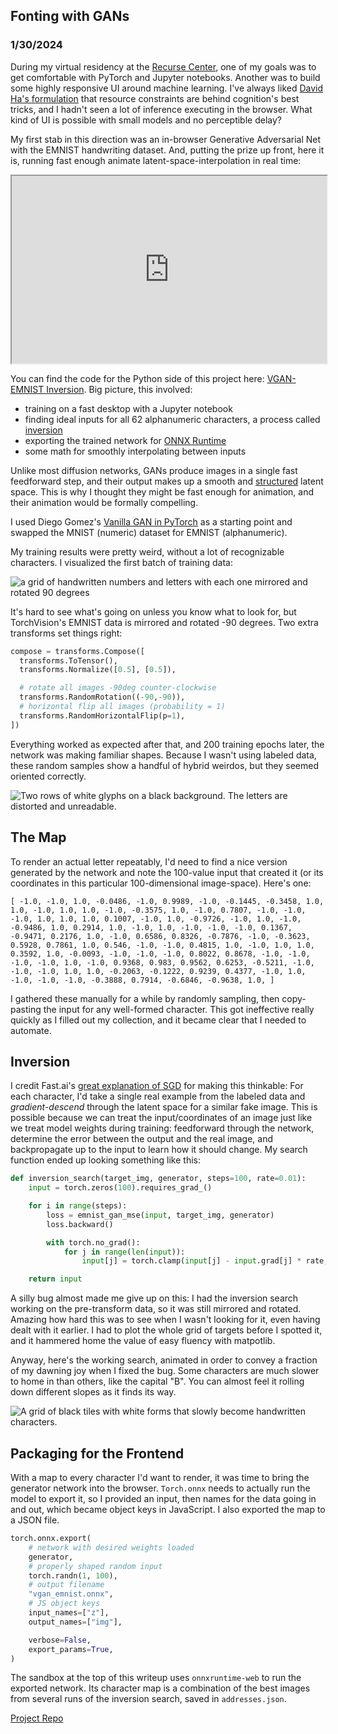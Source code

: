 ## Fonting with GANs

### 1/30/2024

During my virtual residency at the [Recurse Center](https://www.recurse.com/), one of my goals was to get comfortable with PyTorch and Jupyter notebooks. Another was to build some highly responsive UI around machine learning. I've always liked [David Ha's formulation](https://otoro.net/ml/) that resource constraints are behind cognition's best tricks, and I hadn't seen a lot of inference executing in the browser. What kind of UI is possible with small models and no perceptible delay?

My first stab in this direction was an in-browser Generative Adversarial Net with the EMNIST handwriting dataset. And, putting the prize up front, here it is, running fast enough animate latent-space-interpolation in real time:

<iframe src="https://codesandbox.io/embed/7rd69j?view=preview" width="100%" height="300" sandbox="allow-forms allow-modals allow-popups allow-presentation allow-same-origin allow-scripts"></iframe>

You can find the code for the Python side of this project here: [VGAN-EMNIST Inversion](https://github.com/zackrdavis/VGAN-EMNIST-Inversion). Big picture, this involved:

- training on a fast desktop with a Jupyter notebook
- finding ideal inputs for all 62 alphanumeric characters, a process called [inversion](https://arxiv.org/pdf/2101.05278.pdf)
- exporting the trained network for [ONNX Runtime](https://onnxruntime.ai/docs/get-started/with-javascript.html)
- some math for smoothly interpolating between inputs

Unlike most diffusion networks, GANs produce images in a single fast feedforward step, and their output makes up a smooth and [structured](https://machinelearningmastery.com/how-to-interpolate-and-perform-vector-arithmetic-with-faces-using-a-generative-adversarial-network/) latent space. This is why I thought they might be fast enough for animation, and their animation would be formally compelling.

I used Diego Gomez's [Vanilla GAN in PyTorch](https://github.com/diegoalejogm/gans) as a starting point and swapped the MNIST (numeric) dataset for EMNIST (alphanumeric).

My training results were pretty weird, without a lot of recognizable characters. I visualized the first batch of training data:

![a grid of handwritten numbers and letters with each one mirrored and rotated 90 degrees](/images/fonting-with-gans/twisted_samples.png)

It's hard to see what's going on unless you know what to look for, but TorchVision's EMNIST data is mirrored and rotated -90 degrees. Two extra transforms set things right:

```python
compose = transforms.Compose([
  transforms.ToTensor(),
  transforms.Normalize([0.5], [0.5]),

  # rotate all images -90deg counter-clockwise
  transforms.RandomRotation((-90,-90)),
  # horizontal flip all images (probability = 1)
  transforms.RandomHorizontalFlip(p=1),
])
```

Everything worked as expected after that, and 200 training epochs later, the network was making familiar shapes. Because I wasn't using labeled data, these random samples show a handful of hybrid weirdos, but they seemed oriented correctly.

![Two rows of white glyphs on a black background. The letters are distorted and unreadable.](/images/fonting-with-gans/weirdos.png)

## The Map

To render an actual letter repeatably, I'd need to find a nice version generated by the network and note the 100-value input that created it (or its coordinates in this particular 100-dimensional image-space). Here's one:

`[
    -1.0, -1.0, 1.0, -0.0486, -1.0, 0.9989, -1.0, -0.1445, -0.3458, 1.0, 1.0,
    -1.0, 1.0, 1.0, -1.0, -0.3575, 1.0, -1.0, 0.7807, -1.0, -1.0, -1.0, 1.0,
    1.0, 1.0, 0.1007, -1.0, 1.0, -0.9726, -1.0, 1.0, -1.0, -0.9486, 1.0, 0.2914,
    1.0, -1.0, 1.0, -1.0, -1.0, -1.0, 0.1367, -0.9471, 0.2176, 1.0, -1.0,
    0.6586, 0.8326, -0.7876, -1.0, -0.3623, 0.5928, 0.7861, 1.0, 0.546, -1.0,
    -1.0, 0.4815, 1.0, -1.0, 1.0, 1.0, 0.3592, 1.0, -0.0093, -1.0, -1.0, -1.0,
    0.8022, 0.8678, -1.0, -1.0, -1.0, -1.0, 1.0, -1.0, 0.9368, 0.983, 0.9562,
    0.6253, -0.5211, -1.0, -1.0, -1.0, 1.0, 1.0, -0.2063, -0.1222, 0.9239,
    0.4377, -1.0, 1.0, -1.0, -1.0, -1.0, -0.3888, 0.7914, -0.6846, -0.9638, 1.0,
  ]`

I gathered these manually for a while by randomly sampling, then copy-pasting the input for any well-formed character. This got ineffective really quickly as I filled out my collection, and it became clear that I needed to automate.

## Inversion

I credit Fast.ai's [great explanation of SGD](https://github.com/fastai/fastbook/blob/master/04_mnist_basics.ipynb) for making this thinkable: For each character, I'd take a single real example from the labeled data and _gradient-descend_ through the latent space for a similar fake image. This is possible because we can treat the input/coordinates of an image just like we treat model weights during training: feedforward through the network, determine the error between the output and the real image, and backpropagate up to the input to learn how it should change. My search function ended up looking something like this:

```python
def inversion_search(target_img, generator, steps=100, rate=0.01):
	input = torch.zeros(100).requires_grad_()

    for i in range(steps):
        loss = emnist_gan_mse(input, target_img, generator)
        loss.backward()

        with torch.no_grad():
            for j in range(len(input)):
                input[j] = torch.clamp(input[j] - input.grad[j] * rate, -1, 1)

    return input
```

A silly bug almost made me give up on this: I had the inversion search working on the pre-transform data, so it was still mirrored and rotated. Amazing how hard this was to see when I wasn't looking for it, even having dealt with it earlier. I had to plot the whole grid of targets before I spotted it, and it hammered home the value of easy fluency with matpotlib.

Anyway, here's the working search, animated in order to convey a fraction of my dawning joy when I fixed the bug. Some characters are much slower to home in than others, like the capital "B". You can almost feel it rolling down different slopes as it finds its way.

![A grid of black tiles with white forms that slowly become handwritten characters.](/images/fonting-with-gans/search.gif)

## Packaging for the Frontend

With a map to every character I'd want to render, it was time to bring the generator network into the browser. `Torch.onnx` needs to actually run the model to export it, so I provided an input, then names for the data going in and out, which became object keys in JavaScript. I also exported the map to a JSON file.

```python
torch.onnx.export(
	# network with desired weights loaded
	generator,
	# properly shaped random input
	torch.randn(1, 100),
	# output filename
	"vgan_emnist.onnx",
	# JS object keys
    input_names=["z"],
    output_names=["img"],

    verbose=False,
    export_params=True,
)
```

The sandbox at the top of this writeup uses `onnxruntime-web` to run the exported network. Its character map is a combination of the best images from several runs of the inversion search, saved in `addresses.json`.

[Project Repo](https://github.com/zackrdavis/VGAN-EMNIST-Inversion)
